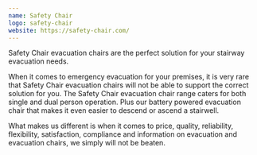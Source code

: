 ```yaml
---
name: Safety Chair
logo: safety-chair
website: https://safety-chair.com/
---
```


Safety Chair evacuation chairs are the perfect solution for your stairway evacuation needs.

When it comes to emergency evacuation for your premises, it is very rare that Safety Chair evacuation chairs will not be able to support the correct solution for you. The Safety Chair evacuation chair range caters for both single and dual person operation. Plus our battery powered evacuation chair that makes it even easier to descend or ascend a stairwell.

What makes us different is when it comes to price, quality, reliability, flexibility, satisfaction, compliance and information on evacuation and evacuation chairs, we simply will not be beaten.